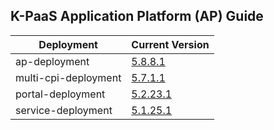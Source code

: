 ## K-PaaS Application Platform (AP) Guide

| Deployment           | Current Version                                                                 | 
|----------------------|---------------------------------------------------------------------------------|
| ap-deployment        | [5.8.8.1](https://github.com/K-PaaS/ap-deployment/releases/tag/v5.8.8.1)        | 
| multi-cpi-deployment | [5.7.1.1](https://github.com/K-PaaS/multi-cpi-deployment/releases/tag/v5.7.1.1) | 
| portal-deployment    | [5.2.23.1](https://github.com/K-PaaS/portal-deployment/releases/tag/v5.2.23.1)  | 
| service-deployment   | [5.1.25.1](https://github.com/K-PaaS/service-deployment/releases/tag/v5.1.25.1) | 
